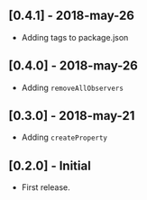 ## [0.4.1] - 2018-may-26
* Adding tags to package.json

## [0.4.0] - 2018-may-26
* Adding `removeAllObservers`

## [0.3.0] - 2018-may-21
* Adding `createProperty`

## [0.2.0] - Initial
* First release.